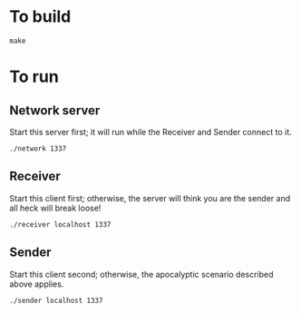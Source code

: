 To build
========

```
make
```

To run
======

Network server
--------------

Start this server first; it will run while the Receiver and Sender connect to it.

```
./network 1337
```

Receiver
--------

Start this client first; otherwise, the server will think you are the sender and all heck will break loose!

```
./receiver localhost 1337
```

Sender
--------

Start this client second; otherwise, the apocalyptic scenario described above applies.
```
./sender localhost 1337
```
